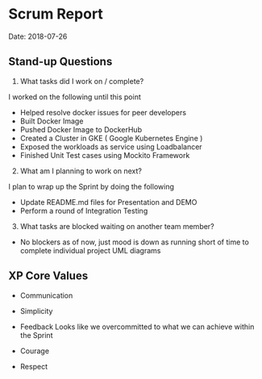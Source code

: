 # Scrum Report

Date: 2018-07-26

## Stand-up Questions

1. What tasks did I work on / complete?

I worked on the following until this point

* Helped resolve docker issues for peer developers
* Built Docker Image
* Pushed Docker Image to DockerHub
* Created a Cluster in GKE ( Google Kubernetes Engine )
* Exposed the workloads as service using Loadbalancer
* Finished Unit Test cases using Mockito Framework


2. What am I planning to work on next?

I plan to wrap up the Sprint by doing the following

* Update README.md files for Presentation and DEMO
* Perform a round of Integration Testing


3. What tasks are blocked waiting on another team member?

* No blockers as of now, just mood is down as running short of time to complete individual project UML diagrams

## XP Core Values

- Communication


- Simplicity


- Feedback
Looks like we overcommitted to what we can achieve within the Sprint


- Courage


- Respect

